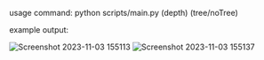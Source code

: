 usage command: python scripts/main.py <fileToAnalysePath> (depth) (tree/noTree)

example output:

![Screenshot 2023-11-03 155113](https://github.com/Samue1A/dependency_finder/assets/92115015/39216c48-1ec3-4fd9-a097-681f5a4df173)
![Screenshot 2023-11-03 155137](https://github.com/Samue1A/dependency_finder/assets/92115015/071c6e22-a0e8-41f3-a36c-1af96da5d439)

